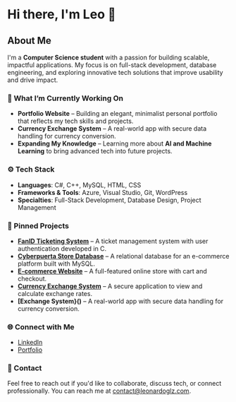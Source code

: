 # Hi there, I'm Leo 👋

## About Me
I'm a **Computer Science student** with a passion for building scalable, impactful applications. My focus is on full-stack development, database engineering, and exploring innovative tech solutions that improve usability and drive impact. 

### 🔭 What I’m Currently Working On
- **Portfolio Website** – Building an elegant, minimalist personal portfolio that reflects my tech skills and projects.
- **Currency Exchange System** – A real-world app with secure data handling for currency conversion.
- **Expanding My Knowledge** – Learning more about **AI and Machine Learning** to bring advanced tech into future projects.

### ⚙️ Tech Stack
- **Languages**: C#, C++, MySQL, HTML, CSS
- **Frameworks & Tools**: Azure, Visual Studio, Git, WordPress
- **Specialties**: Full-Stack Development, Database Design, Project Management

### 📌 Pinned Projects
- **[FanID Ticketing System](https://github.com/Leogg22/fanid-ticketing-system)** – A ticket management system with user authentication developed in C.
- **[Cyberpuerta Store Database](https://www.youtube.com/watch?v=ReSrtJ4dtE4&t=584s&ab_channel=LeonardoGonzalezGarza)** – A relational database for an e-commerce platform built with MySQL.
- **[E-commerce Website](http://just2084.temp.domains/~tecnico8/techdo2/)** – A full-featured online store with cart and checkout.
- **[Currency Exchange System](https://github.com/username/currency-exchange-system)** – A secure application to view and calculate exchange rates.
- **[Exchange System}()** – A real-world app with secure data handling for currency conversion.

### 🌐 Connect with Me
- [LinkedIn](https://www.linkedin.com/in/leonardo-gonzalez-53230432b/)
- [Portfolio](https://leonardoglz.com)

### 💬 Contact
Feel free to reach out if you'd like to collaborate, discuss tech, or connect professionally. You can reach me at [contact@leonardoglz.com](mailto:contact@leonardoglz.com).

